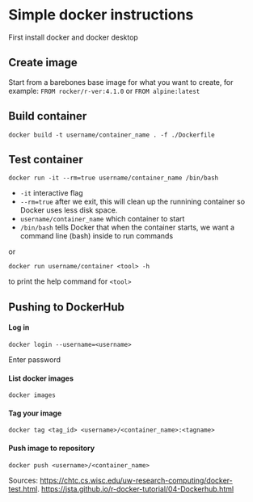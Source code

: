# Simple docker instructions

First install docker and docker desktop

## Create image

Start from a barebones base image for what you want to create, for example: `FROM rocker/r-ver:4.1.0` or `FROM alpine:latest`

## Build container
```
docker build -t username/container_name . -f ./Dockerfile
```

## Test container 
```
docker run -it --rm=true username/container_name /bin/bash
```
* `-it` interactive flag
* `--rm=true` after we exit, this will clean up the runnining container so Docker uses less disk space.
* `username/container_name` which container to start
* `/bin/bash` tells Docker that when the container starts, we want a command line (bash) inside to run commands

or 

```
docker run username/container <tool> -h
```
to print the help command for `<tool>`
  

## Pushing to DockerHub

#### Log in

```
docker login --username=<username>
```  
Enter password

#### List docker images

```
docker images
```

#### Tag your image

```
docker tag <tag_id> <username>/<container_name>:<tagname>
```

#### Push image to repository

```
docker push <username>/<container_name>
```

Sources:
  https://chtc.cs.wisc.edu/uw-research-computing/docker-test.html. 
  https://jsta.github.io/r-docker-tutorial/04-Dockerhub.html
